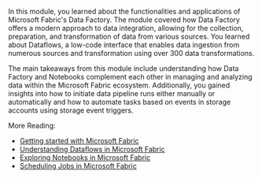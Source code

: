 In this module, you learned about the functionalities and applications of Microsoft Fabric's Data Factory. The module covered how Data Factory offers a modern approach to data integration, allowing for the collection, preparation, and transformation of data from various sources. You learned about Dataflows, a low-code interface that enables data ingestion from numerous sources and transformation using over 300 data transformations.

The main takeaways from this module include understanding how Data Factory and Notebooks complement each other in managing and analyzing data within the Microsoft Fabric ecosystem. Additionally, you gained insights into how to initiate data pipeline runs either manually or automatically and how to automate tasks based on events in storage accounts using storage event triggers.

More Reading:

- [Getting started with Microsoft Fabric](/azure/data-factory/introduction)
- [Understanding Dataflows in Microsoft Fabric](/docs/power-query/dataflows/overview)
- [Exploring Notebooks in Microsoft Fabric](/azure/notebooks/)
- [Scheduling Jobs in Microsoft Fabric](/azure/data-factory/scheduling-and-execution)